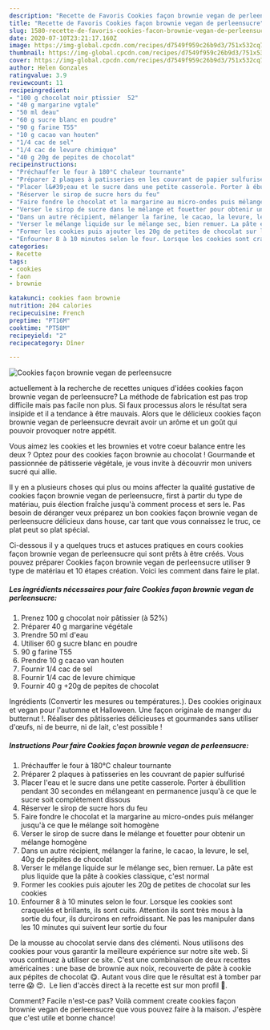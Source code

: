 ```yaml
---
description: "Recette de Favoris Cookies façon brownie vegan de perleensucre"
title: "Recette de Favoris Cookies façon brownie vegan de perleensucre"
slug: 1580-recette-de-favoris-cookies-facon-brownie-vegan-de-perleensucre
date: 2020-07-10T23:21:17.160Z
image: https://img-global.cpcdn.com/recipes/d7549f959c26b9d3/751x532cq70/cookies-facon-brownie-vegan-de-perleensucre-photo-principale-de-la-recette.jpg
thumbnail: https://img-global.cpcdn.com/recipes/d7549f959c26b9d3/751x532cq70/cookies-facon-brownie-vegan-de-perleensucre-photo-principale-de-la-recette.jpg
cover: https://img-global.cpcdn.com/recipes/d7549f959c26b9d3/751x532cq70/cookies-facon-brownie-vegan-de-perleensucre-photo-principale-de-la-recette.jpg
author: Helen Gonzales
ratingvalue: 3.9
reviewcount: 11
recipeingredient:
- "100 g chocolat noir ptissier  52"
- "40 g margarine vgtale"
- "50 ml deau"
- "60 g sucre blanc en poudre"
- "90 g farine T55"
- "10 g cacao van houten"
- "1/4 cac de sel"
- "1/4 cac de levure chimique"
- "40 g 20g de pepites de chocolat"
recipeinstructions:
- "Préchauffer le four à 180°C chaleur tournante"
- "Préparer 2 plaques à patisseries en les couvrant de papier sulfurisé"
- "Placer l&#39;eau et le sucre dans une petite casserole. Porter à ébullition pendant 30 secondes en mélangeant en permanence jusqu&#39;à ce que le sucre soit complètement dissous"
- "Réserver le sirop de sucre hors du feu"
- "Faire fondre le chocolat et la margarine au micro-ondes puis mélanger jusqu&#39;à ce que le mélange soit homogène"
- "Verser le sirop de sucre dans le mélange et fouetter pour obtenir un mélange homogène"
- "Dans un autre récipient, mélanger la farine, le cacao, la levure, le sel, 40g de pépites de chocolat"
- "Verser le mélange liquide sur le mélange sec, bien remuer. La pâte est plus liquide que la pâte à cookies classique, c&#39;est normal"
- "Former les cookies puis ajouter les 20g de petites de chocolat sur les cookies"
- "Enfourner 8 à 10 minutes selon le four. Lorsque les cookies sont craquelés et brillants, ils sont cuits. Attention ils sont très mous à la sortie du four, ils durcirons en refroidissant. Ne pas les manipuler dans les 10 minutes qui suivent leur sortie du four"
categories:
- Recette
tags:
- cookies
- faon
- brownie

katakunci: cookies faon brownie 
nutrition: 204 calories
recipecuisine: French
preptime: "PT16M"
cooktime: "PT58M"
recipeyield: "2"
recipecategory: Dîner

---
```



![Cookies façon brownie vegan de perleensucre](https://img-global.cpcdn.com/recipes/d7549f959c26b9d3/751x532cq70/cookies-facon-brownie-vegan-de-perleensucre-photo-principale-de-la-recette.jpg)

actuellement à la recherche de recettes uniques d'idées cookies façon brownie vegan de perleensucre? La méthode de fabrication est pas trop difficile mais pas facile non plus. Si faux processus alors le résultat sera insipide et il a tendance à être mauvais. Alors que le délicieux cookies façon brownie vegan de perleensucre devrait avoir un arôme et un goût qui pouvoir provoquer notre appétit.

Vous aimez les cookies et les brownies et votre coeur balance entre les deux ? Optez pour des cookies façon brownie au chocolat ! Gourmande et passionnée de pâtisserie végétale, je vous invite à découvrir mon univers sucré qui allie.

Il y en a plusieurs choses qui plus ou moins affecter la qualité gustative de cookies façon brownie vegan de perleensucre, first à partir du type de matériau, puis élection fraîche jusqu'à comment process et sers le. Pas besoin de déranger veux préparez un bon cookies façon brownie vegan de perleensucre délicieux dans house, car tant que vous connaissez le truc, ce plat peut so plat spécial.


Ci-dessous il y a quelques trucs et astuces pratiques en cours cookies façon brownie vegan de perleensucre qui sont prêts à être créés. Vous pouvez préparer Cookies façon brownie vegan de perleensucre utiliser 9 type de matériau et 10 étapes création. Voici les comment dans faire le plat.

<!--inarticleads1-->

##### Les ingrédients nécessaires pour faire Cookies façon brownie vegan de perleensucre:

1. Prenez 100 g chocolat noir pâtissier (à 52%)
1. Préparer 40 g margarine végétale
1. Prendre 50 ml d&#39;eau
1. Utiliser 60 g sucre blanc en poudre
1.  90 g farine T55
1. Prendre 10 g cacao van houten
1. Fournir 1/4 cac de sel
1. Fournir 1/4 cac de levure chimique
1. Fournir 40 g +20g de pepites de chocolat


Ingrédients (Convertir les mesures ou températures.). Des cookies originaux et vegan pour l&#39;automne et Halloween. Une façon originale de manger du butternut !. Réaliser des pâtisseries délicieuses et gourmandes sans utiliser d&#39;œufs, ni de beurre, ni de lait, c&#39;est possible ! 

<!--inarticleads2-->

##### Instructions Pour faire Cookies façon brownie vegan de perleensucre:

1. Préchauffer le four à 180°C chaleur tournante
1. Préparer 2 plaques à patisseries en les couvrant de papier sulfurisé
1. Placer l&#39;eau et le sucre dans une petite casserole. Porter à ébullition pendant 30 secondes en mélangeant en permanence jusqu&#39;à ce que le sucre soit complètement dissous
1. Réserver le sirop de sucre hors du feu
1. Faire fondre le chocolat et la margarine au micro-ondes puis mélanger jusqu&#39;à ce que le mélange soit homogène
1. Verser le sirop de sucre dans le mélange et fouetter pour obtenir un mélange homogène
1. Dans un autre récipient, mélanger la farine, le cacao, la levure, le sel, 40g de pépites de chocolat
1. Verser le mélange liquide sur le mélange sec, bien remuer. La pâte est plus liquide que la pâte à cookies classique, c&#39;est normal
1. Former les cookies puis ajouter les 20g de petites de chocolat sur les cookies
1. Enfourner 8 à 10 minutes selon le four. Lorsque les cookies sont craquelés et brillants, ils sont cuits. Attention ils sont très mous à la sortie du four, ils durcirons en refroidissant. Ne pas les manipuler dans les 10 minutes qui suivent leur sortie du four


De la mousse au chocolat servie dans des clémenti. Nous utilisons des cookies pour vous garantir la meilleure expérience sur notre site web. Si vous continuez à utiliser ce site. C&#39;est une combinaison de deux recettes américaines : une base de brownie aux noix, recouverte de pâte à cookie aux pépites de chocolat 😋. Autant vous dire que le résultat est à tomber par terre 😱 😍. ️ Le lien d&#39;accès direct à la recette est sur mon profil 📌. 


Comment? Facile n'est-ce pas? Voilà comment create cookies façon brownie vegan de perleensucre que vous pouvez faire à la maison. J'espère que c'est utile et bonne chance!
